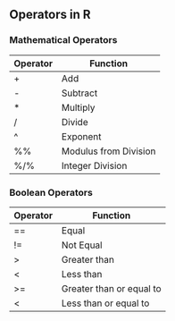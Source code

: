 ## Operators in R

### Mathematical Operators
Operator|Function
--------|---------
+|Add
-|Subtract
*|Multiply
/|Divide
^|Exponent
%%|Modulus from Division
%/%|Integer Division

### Boolean Operators
Operator|Function
--------|---------
==|Equal
!=|Not Equal
\>|Greater than
<|Less than
\>=|Greater than or equal to
<|Less than or equal to
